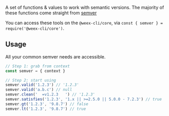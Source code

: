 A set of functions & values to work with semantic versions. The majority of these functions come
straight from [semver](https://github.com/npm/node-semver)

You can access these tools on the `@weex-cli/core`, via `const { semver } = require('@weex-cli/core')`.

## Usage

All your common semver needs are accessible.

```js
// Step 1: grab from context
const semver = { context }

// Step 2: start using
semver.valid('1.2.3') // '1.2.3'
semver.valid('a.b.c') // null
semver.clean('  =v1.2.3   ') // '1.2.3'
semver.satisfies('1.2.3', '1.x || >=2.5.0 || 5.0.0 - 7.2.3') // true
semver.gt('1.2.3', '9.8.7') // false
semver.lt('1.2.3', '9.8.7') // true
```
